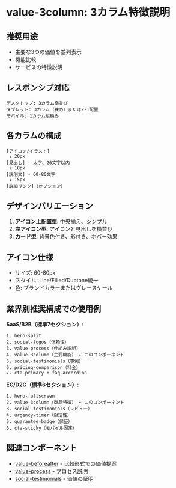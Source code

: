 # value-3column: 3カラム特徴説明

## 推奨用途
- 主要な3つの価値を並列表示
- 機能比較
- サービスの特徴説明

## レスポンシブ対応
```
デスクトップ: 3カラム横並び
タブレット: 3カラム（狭め）または2-1配置
モバイル: 1カラム縦積み
```

## 各カラムの構成
```
[アイコン/イラスト]
 ↓ 20px
[見出し] - 太字、20文字以内
 ↓ 10px
[説明文] - 60-80文字
 ↓ 15px
[詳細リンク]（オプション）
```

## デザインバリエーション
1. **アイコン上配置型**: 中央揃え、シンプル
2. **左アイコン型**: アイコンと見出しを横並び
3. **カード型**: 背景色付き、影付き、ホバー効果

## アイコン仕様
- サイズ: 60-80px
- スタイル: Line/Filled/Duotone統一
- 色: ブランドカラーまたはグレースケール

## 業界別推奨構成での使用例
**SaaS/B2B（標準7セクション）**:
```
1. hero-split
2. social-logos（信頼性）
3. value-process（仕組み説明）
4. value-3column（主要機能） ← このコンポーネント
5. social-testimonials（事例）
6. pricing-comparison（料金）
7. cta-primary + faq-accordion
```

**EC/D2C（標準6セクション）**:
```
1. hero-fullscreen
2. value-3column（商品特徴） ← このコンポーネント
3. social-testimonials（レビュー）
4. urgency-timer（限定性）
5. guarantee-badge（保証）
6. cta-sticky（モバイル固定）
```

## 関連コンポーネント
- [value-beforeafter](../features/value-beforeafter.md) - 比較形式での価値提案
- [value-process](../features/value-process.md) - プロセス説明
- [social-testimonials](../social-proof/social-testimonials.md) - 価値の証明